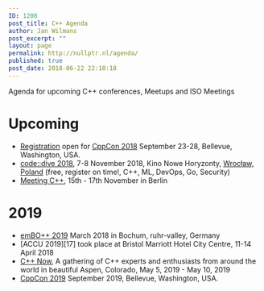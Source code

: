 ```yaml
---
ID: 1208
post_title: C++ Agenda
author: Jan Wilmans
post_excerpt: ""
layout: page
permalink: http://nullptr.nl/agenda/
published: true
post_date: 2018-06-22 22:10:18
---
```

Agenda for upcoming C++ conferences, Meetups and ISO Meetings

# Upcoming

*   [Registration][1] open for [CppCon 2018][2] September 23-28, Bellevue, Washington, USA.
*   [code::dive 2018][3], 7-8 November 2018, Kino Nowe Horyzonty, [Wrocław, Poland][4] (free, register on time!, C++, ML, DevOps, Go, Security)
*   [Meeting C++][5], 15th - 17th November in Berlin

# 2019

*   [emBO++ 2019][6] March 2018 in Bochum, ruhr-valley, Germany
*   [ACCU 2019][17] took place at Bristol Marriott Hotel City Centre, 11-14 April 2018
*   [C++ Now][7], A gathering of C++ experts and enthusiasts from around the world in beautiful Aspen, Colorado, May 5, 2019 - May 10, 2019
*   [CppCon 2019][2] September 2019, Bellevue, Washington, USA.

 [1]: https://www.eventbrite.com/e/cppcon-2018-registration-38781666007
 [2]: https://cppcon.org/
 [3]: http://codedive.pl/
 [4]: https://www.google.nl/maps/place/Wroc%C5%82aw,+Poland/data=!4m2!3m1!1s0x470fe9c2d4b58abf:0xb70956aec205e0f5?sa=X&ved=0ahUKEwib2cvFgOjbAhUM16QKHaBIDeEQ8gEI0wEwEQ
 [5]: http://meetingcpp.com/
 [6]: https://www.embo.io/
 [7]: http://cppnow.org/